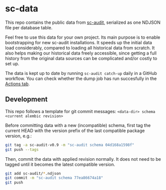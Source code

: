 # sc-data

This repo contains the public data from [sc-audit](https://github.com/stellarcarbon/sc-audit),
serialized as one NDJSON file per database table.

Feel free to use this data for your own project. Its main purpose is to enable bootstrapping
for new sc-audit installations. It speeds up the initial data load considerably, compared to
loading all historical data from scratch. It also helps making our historical data freely accessible,
since getting a full history from the original data sources can be complicated and/or costly
to set up.

The data is kept up to date by running `sc-audit catch-up` daily in a GitHub workflow.
You can check whether the dump job has run succesfully in the [Actions tab](https://github.com/stellarcarbon/sc-data/actions).

## Development

This repo follows a template for git commit messages:
`<data-dir> schema <current alembic revision>`

Before committing data with a new (incompatible) schema, first tag the current HEAD with the
version prefix of the last compatible package version, e.g.:

```sh
git tag -a sc-audit-v0.9 -m "sc-audit schema 04d168a1598f"
git push --tags
```

Then, commit the data with applied revision normally. It does not need to be tagged until
it becomes the latest compatible version.

```sh
git add sc-audit/*.ndjson
git commit -m "sc-audit schema 77ea86674a18"
git push
```
